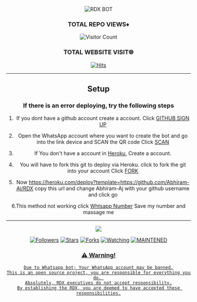 <div align="center"

 ![RDX BOT](SAVE_20220130_110412.jpg?size=1500)

  ### TOTAL REPO VIEWS♦

![Visitor Count](https://profile-counter.glitch.me/Abhiram-Aj/count.svg)
  
### TOTAL WEBSITE VISIT🌐
  [![Hits](https://hits.seeyoufarm.com/api/count/incr/badge.svg?url=https://rdx-whtsapp-bot-website.yolasite.com/&count_bg=%2379C83D&title_bg=%23030303&icon=webauthn.svg&icon_color=%23FFFAFA&title=WEBSITE+VISITORS&edge_flat=false)](https://rdx-whtsapp-bot-website.yolasite.com/)

------
  
## Setup


  ### If there is an error deploying, try the following steps
  
1. If you dont have a github account create a account. Click [GITHUB SIGN UP](https://github.com/signup/)

2. Open the WhatsApp account where you want to create the bot and go into the link device and SCAN the QR code Click [SCAN](https://replit.com/@KINGS-AS/Abhiram)
 
3. If You don't have a account in [Heroku](https://signup.heroku.com/), Create a account.

4. You will have to fork this git to deploy via Heroku.
  click to fork the git into your account
 Click [FORK](https://github.com/sadiyarani/RDX/fork)

5. Now https://heroku.com/deploy?template=https://github.com/Abhiram-Aj/RDX copy this url and change Abhiram-Aj with your github username and click go<br>


6.This method not working click [Whtsapp Number](https://wa.me/qr/CYBN2KFKQTAIN1) Save my number and massage me 

------


  <p align="center">
  <a href="httsp://github.com/Abhiram-Aj/RDX">
    <img src="https://img.shields.io/github/repo-size/Abhiram-Aj/RDX?color=green&label=Repo%20total%20size&style=plastic">
<p align="center">
<a href="https://github.com/Abhiram-Aj/followers"><img title="Followers" src="https://img.shields.io/github/followers/Abhiram-Aj?color=blue&style=flat-square"></a>
<a href="https://github.com/Abhiram-Aj/RDX/stargazers/"><img title="Stars" src="https://img.shields.io/github/stars/Abhiram-Aj/RDX?color=blue&style=flat-square"></a>
<a href="https://github.com/Abhiram-Aj/RDX/network/members"><img title="Forks" src="https://img.shields.io/github/forks/Abhiram-Aj/RDX?color=blue&style=flat-square"></a>
<a href="https://github.com/Abhiram-Aj/RDX/watchers"><img title="Watching" src="https://img.shields.io/github/watchers/Abhiram-Aj/RDX?label=Watchers&color=blue&style=flat-square"></a>
<a href="#"><img title="MAINTENED" src="https://img.shields.io/badge/UNMAINTENED-YES-blue.svg"</a>
</p>





        
### ⚠️ Warning! 
```
Due to Whatsapp bot; Your WhatsApp account may be banned.
This is an open source project, you are responsible for everything you do. 
Absolutely, RDX executives do not accept responsibility.
By establishing the RDX, you are deemed to have accepted these responsibilities.
```
